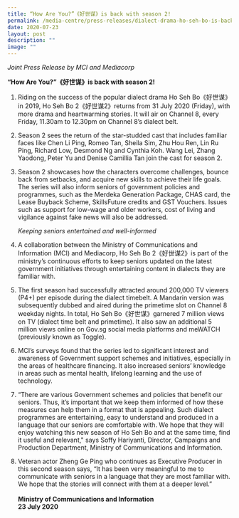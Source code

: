 ```yaml
---
title: “How Are You?”《好世谋》is back with season 2!
permalink: /media-centre/press-releases/dialect-drama-ho-seh-bo-is-back-with-season-2/
date: 2020-07-23
layout: post
description: ""
image: ""
---
```

*Joint Press Release by MCI and Mediacorp*

**“How Are You?”《好世谋》is back with season 2!**

1. Riding on the success of the popular dialect drama Ho Seh Bo《好世谋》in 2019, Ho Seh Bo 2《好世谋2》returns from 31 July 2020 (Friday), with more drama and heartwarming stories. It will air on Channel 8, every Friday, 11.30am to 12.30pm on Channel 8’s dialect belt.  
  
2. Season 2 sees the return of the star-studded cast that includes familiar faces like Chen Li Ping, Romeo Tan, Sheila Sim, Zhu Hou Ren, Lin Ru Ping, Richard Low, Desmond Ng and Cynthia Koh. Wang Lei, Zhang Yaodong, Peter Yu and Denise Camillia Tan join the cast for season 2.

3. Season 2 showcases how the characters overcome challenges, bounce back from setbacks, and acquire new skills to achieve their life goals. The series will also inform seniors of government policies and programmes, such as the Merdeka Generation Package, CHAS card, the Lease Buyback Scheme, SkillsFuture credits and GST Vouchers. Issues such as support for low-wage and older workers, cost of living and vigilance against fake news will also be addressed.&nbsp;  
  
    *Keeping seniors entertained and well-informed*  

4. A collaboration between the Ministry of Communications and Information (MCI) and Mediacorp, Ho Seh Bo 2《好世谋2》is part of the ministry’s continuous efforts to keep seniors updated on the latest government initiatives through entertaining content in dialects they are familiar with.&nbsp;  
  
5. The first season had successfully attracted around 200,000 TV viewers (P4+) per episode during the dialect timebelt. A Mandarin version was subsequently dubbed and aired during the primetime slot on Channel 8 weekday nights. In total, Ho Seh Bo《好世谋》garnered 7 million views on TV (dialect time belt and primetime). It also saw an additional 5 million views online on Gov.sg social media platforms and meWATCH (previously known as Toggle).

6. MCI’s surveys found that the series led to significant interest and awareness of Government support schemes and initiatives, especially in the areas of healthcare financing. It also increased seniors’ knowledge in areas such as mental health, lifelong learning and the use of technology.

7. “There are various Government schemes and policies that benefit our seniors. Thus, it’s important that we keep them informed of how these measures can help them in a format that is appealing. Such dialect programmes are entertaining, easy to understand and produced in a language that our seniors are comfortable with. We hope that they will enjoy watching this new season of Ho Seh Bo and at the same time, find it useful and relevant," says Soffy Hariyanti, Director, Campaigns and Production Department, Ministry of Communications and Information.

8. Veteran actor Zheng Ge Ping who continues as Executive Producer in this second season says, “It has been very meaningful to me to communicate with seniors in a language that they are most familiar with. We hope that the stories will connect with them at a deeper level.” <br>  
**Ministry of Communications and Information  
23 July 2020**